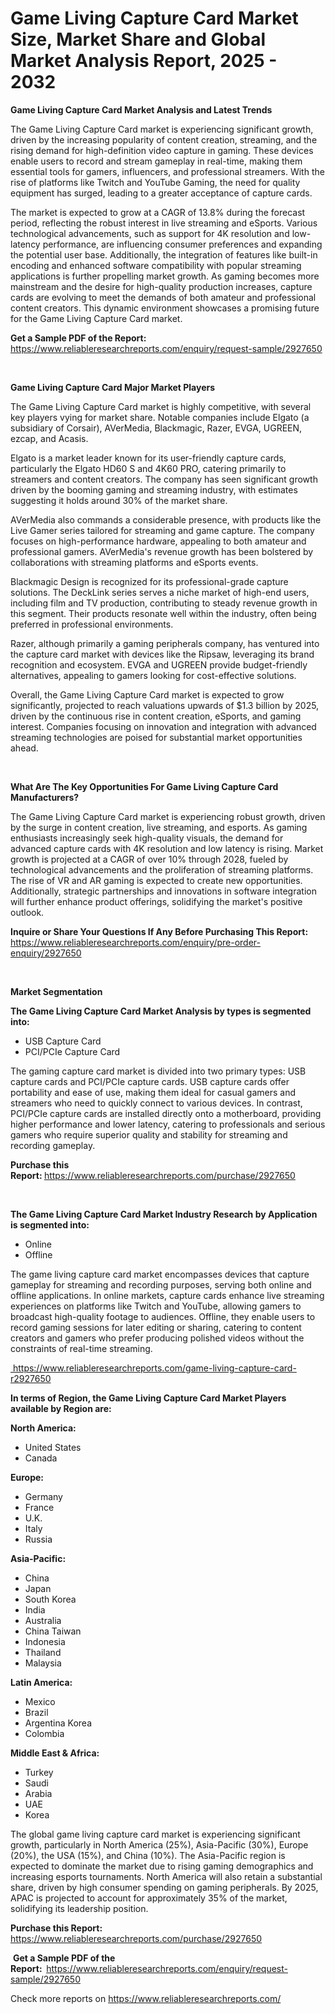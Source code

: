 <p><h1>Game Living Capture Card Market Size, Market Share and Global Market Analysis Report, 2025 - 2032</h1></p><p><strong>Game Living Capture Card Market Analysis and Latest Trends</strong></p>
<p><p>The Game Living Capture Card market is experiencing significant growth, driven by the increasing popularity of content creation, streaming, and the rising demand for high-definition video capture in gaming. These devices enable users to record and stream gameplay in real-time, making them essential tools for gamers, influencers, and professional streamers. With the rise of platforms like Twitch and YouTube Gaming, the need for quality equipment has surged, leading to a greater acceptance of capture cards.</p><p>The market is expected to grow at a CAGR of 13.8% during the forecast period, reflecting the robust interest in live streaming and eSports. Various technological advancements, such as support for 4K resolution and low-latency performance, are influencing consumer preferences and expanding the potential user base. Additionally, the integration of features like built-in encoding and enhanced software compatibility with popular streaming applications is further propelling market growth. As gaming becomes more mainstream and the desire for high-quality production increases, capture cards are evolving to meet the demands of both amateur and professional content creators. This dynamic environment showcases a promising future for the Game Living Capture Card market.</p></p>
<p><strong>Get a Sample PDF of the Report:&nbsp;</strong> <a href="https://www.reliableresearchreports.com/enquiry/request-sample/2927650?utm_campaign=3257&utm_medium=2&utm_source=Github&utm_content=ia&utm_term=12032025&utm_id=game-living-capture-card">https://www.reliableresearchreports.com/enquiry/request-sample/2927650</a></p>
<p>&nbsp;</p>
<p><strong>Game Living Capture Card Major Market Players</strong></p>
<p><p>The Game Living Capture Card market is highly competitive, with several key players vying for market share. Notable companies include Elgato (a subsidiary of Corsair), AVerMedia, Blackmagic, Razer, EVGA, UGREEN, ezcap, and Acasis. </p><p>Elgato is a market leader known for its user-friendly capture cards, particularly the Elgato HD60 S and 4K60 PRO, catering primarily to streamers and content creators. The company has seen significant growth driven by the booming gaming and streaming industry, with estimates suggesting it holds around 30% of the market share.</p><p>AVerMedia also commands a considerable presence, with products like the Live Gamer series tailored for streaming and game capture. The company focuses on high-performance hardware, appealing to both amateur and professional gamers. AVerMedia's revenue growth has been bolstered by collaborations with streaming platforms and eSports events.</p><p>Blackmagic Design is recognized for its professional-grade capture solutions. The DeckLink series serves a niche market of high-end users, including film and TV production, contributing to steady revenue growth in this segment. Their products resonate well within the industry, often being preferred in professional environments.</p><p>Razer, although primarily a gaming peripherals company, has ventured into the capture card market with devices like the Ripsaw, leveraging its brand recognition and ecosystem. EVGA and UGREEN provide budget-friendly alternatives, appealing to gamers looking for cost-effective solutions.</p><p>Overall, the Game Living Capture Card market is expected to grow significantly, projected to reach valuations upwards of $1.3 billion by 2025, driven by the continuous rise in content creation, eSports, and gaming interest. Companies focusing on innovation and integration with advanced streaming technologies are poised for substantial market opportunities ahead.</p></p>
<p>&nbsp;</p>
<p><strong>What Are The Key Opportunities For Game Living Capture Card Manufacturers?</strong></p>
<p><p>The Game Living Capture Card market is experiencing robust growth, driven by the surge in content creation, live streaming, and esports. As gaming enthusiasts increasingly seek high-quality visuals, the demand for advanced capture cards with 4K resolution and low latency is rising. Market growth is projected at a CAGR of over 10% through 2028, fueled by technological advancements and the proliferation of streaming platforms. The rise of VR and AR gaming is expected to create new opportunities. Additionally, strategic partnerships and innovations in software integration will further enhance product offerings, solidifying the market's positive outlook.</p></p>
<p><strong>Inquire or Share Your Questions If Any Before Purchasing This Report:</strong> <a href="https://www.reliableresearchreports.com/enquiry/pre-order-enquiry/2927650?utm_campaign=3257&utm_medium=2&utm_source=Github&utm_content=ia&utm_term=12032025&utm_id=game-living-capture-card">https://www.reliableresearchreports.com/enquiry/pre-order-enquiry/2927650</a></p>
<p>&nbsp;</p>
<p><strong>Market Segmentation</strong></p>
<p><strong>The Game Living Capture Card Market Analysis by types is segmented into:</strong></p>
<p><ul><li>USB Capture Card</li><li>PCI/PCIe Capture Card</li></ul></p>
<p><p>The gaming capture card market is divided into two primary types: USB capture cards and PCI/PCIe capture cards. USB capture cards offer portability and ease of use, making them ideal for casual gamers and streamers who need to quickly connect to various devices. In contrast, PCI/PCIe capture cards are installed directly onto a motherboard, providing higher performance and lower latency, catering to professionals and serious gamers who require superior quality and stability for streaming and recording gameplay.</p></p>
<p><strong>Purchase this Report:&nbsp;</strong><a href="https://www.reliableresearchreports.com/purchase/2927650?utm_campaign=3257&utm_medium=2&utm_source=Github&utm_content=ia&utm_term=12032025&utm_id=game-living-capture-card">https://www.reliableresearchreports.com/purchase/2927650</a></p>
<p>&nbsp;</p>
<p><strong>The Game Living Capture Card Market Industry Research by Application is segmented into:</strong></p>
<p><ul><li>Online</li><li>Offline</li></ul></p>
<p><p>The game living capture card market encompasses devices that capture gameplay for streaming and recording purposes, serving both online and offline applications. In online markets, capture cards enhance live streaming experiences on platforms like Twitch and YouTube, allowing gamers to broadcast high-quality footage to audiences. Offline, they enable users to record gaming sessions for later editing or sharing, catering to content creators and gamers who prefer producing polished videos without the constraints of real-time streaming.</p></p>
<p><a href="https://www.reliableresearchreports.com/game-living-capture-card-r2927650?utm_campaign=3257&utm_medium=2&utm_source=Github&utm_content=ia&utm_term=12032025&utm_id=game-living-capture-card">&nbsp;https://www.reliableresearchreports.com/game-living-capture-card-r2927650</a></p>
<p><strong>In terms of Region, the Game Living Capture Card Market Players available by Region are:</strong></p>
<p>
    <p> <strong> North America: </strong>
        <ul>
            <li>United States</li>
            <li>Canada</li>
        </ul>
        </p> 
    <p> <strong> Europe: </strong>
        <ul>
            <li>Germany</li>
            <li>France</li>
            <li>U.K.</li>
            <li>Italy</li>
            <li>Russia</li>
        </ul>
        </p> 
    <p> <strong> Asia-Pacific: </strong>
        <ul>
            <li>China</li>
            <li>Japan</li>
            <li>South Korea</li>
            <li>India</li>
            <li>Australia</li>
            <li>China Taiwan</li>
            <li>Indonesia</li>
            <li>Thailand</li>
            <li>Malaysia</li>
        </ul>
        </p> 
    <p> <strong> Latin America: </strong>
        <ul>
            <li>Mexico</li>
            <li>Brazil</li>
            <li>Argentina Korea</li>
            <li>Colombia</li>
        </ul>
        </p> 
    <p> <strong> Middle East & Africa: </strong>
        <ul>
            <li>Turkey</li>
            <li>Saudi</li>
            <li>Arabia</li>
            <li>UAE</li>
            <li>Korea</li>
        </ul>
    </p>
    </p>
<p><p>The global game living capture card market is experiencing significant growth, particularly in North America (25%), Asia-Pacific (30%), Europe (20%), the USA (15%), and China (10%). The Asia-Pacific region is expected to dominate the market due to rising gaming demographics and increasing esports tournaments. North America will also retain a substantial share, driven by high consumer spending on gaming peripherals. By 2025, APAC is projected to account for approximately 35% of the market, solidifying its leadership position.</p></p>
<p><strong>Purchase this Report: </strong><a href="https://www.reliableresearchreports.com/purchase/2927650?utm_campaign=3257&utm_medium=2&utm_source=Github&utm_content=ia&utm_term=12032025&utm_id=game-living-capture-card">https://www.reliableresearchreports.com/purchase/2927650</a></p>
<p>&nbsp;<strong>Get a Sample PDF of the Report:&nbsp;&nbsp;</strong><a href="https://www.reliableresearchreports.com/enquiry/request-sample/2927650?utm_campaign=3257&utm_medium=2&utm_source=Github&utm_content=ia&utm_term=12032025&utm_id=game-living-capture-card">https://www.reliableresearchreports.com/enquiry/request-sample/2927650</a></p>
<p><strong></strong></p>
<p>Check more reports on <a href="https://www.reliableresearchreports.com/?utm_campaign=3257&utm_medium=2&utm_source=Github&utm_content=ia&utm_term=12032025&utm_id=game-living-capture-card">https://www.reliableresearchreports.com/</a></p>